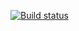[![Build status](https://ci.appveyor.com/api/projects/status/adga5qwykqc9i3r8/branch/main?svg=true)](https://ci.appveyor.com/project/Kelavo/patterns-2/branch/main)